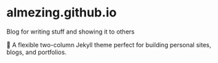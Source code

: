 # almezing.github.io
Blog for writing stuff and showing it to others 

:triangular_ruler: A flexible two-column Jekyll theme perfect for building personal sites, blogs, and portfolios.
